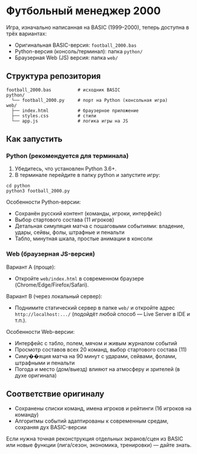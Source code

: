 # Футбольный менеджер 2000

Игра, изначально написанная на BASIC (1999–2000), теперь доступна в трёх вариантах:
- Оригинальная BASIC-версия: `football_2000.bas`
- Python-версия (консоль/терминал): папка `python/`
- Браузерная Web (JS) версия: папка `web/`

## Структура репозитория

```
football_2000.bas          # исходник BASIC
python/
  └── football_2000.py     # порт на Python (консольная игра)
web/
  ├── index.html           # браузерное приложение
  ├── styles.css           # стили
  └── app.js               # логика игры на JS
```

## Как запустить

### Python (рекомендуется для терминала)
1) Убедитесь, что установлен Python 3.6+.
2) В терминале перейдите в папку python и запустите игру:
```
cd python
python3 football_2000.py
```

Особенности Python-версии:
- Сохранён русский контент (команды, игроки, интерфейс)
- Выбор стартового состава (11 игроков)
- Детальная симуляция матча с пошаговыми событиями: владение, удары, сейвы, фолы, штрафные и пенальти
- Табло, минутная шкала, простые анимации в консоли

### Web (браузерная JS-версия)
Вариант A (проще):
- Откройте `web/index.html` в современном браузере (Chrome/Edge/Firefox/Safari).

Вариант B (через локальный сервер):
- Поднимите статический сервер в папке `web/` и откройте адрес `http://localhost:.../` (подойдёт любой способ — Live Server в IDE и т.п.).

Особенности Web-версии:
- Интерфейс с табло, полем, мячом и живым журналом событий
- Просмотр составов всех 20 команд, выбор стартового состава (11)
- Симу��яция матча на 90 минут с ударами, сейвами, фолами, штрафными и пенальти
- Погода и место (дом/выезд) влияют на атмосферу и зрителей (в духе оригинала)

## Соответствие оригиналу
- Сохранены списки команд, имена игроков и рейтинги (16 игроков на команду)
- Алгоритмы событий адаптированы к современным средам, сохраняя дух BASIC-версии

Если нужна точная реконструкция отдельных экранов/сцен из BASIC или новые функции (лига/сезон, экономика, тренировки) — дайте знать.
